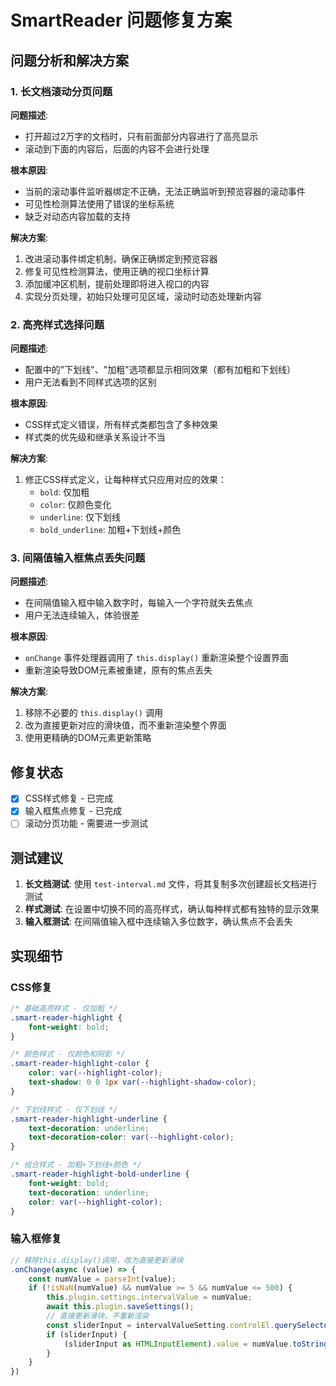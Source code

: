 # SmartReader 问题修复方案

## 问题分析和解决方案

### 1. 长文档滚动分页问题

**问题描述**: 
- 打开超过2万字的文档时，只有前面部分内容进行了高亮显示
- 滚动到下面的内容后，后面的内容不会进行处理

**根本原因**:
- 当前的滚动事件监听器绑定不正确，无法正确监听到预览容器的滚动事件
- 可见性检测算法使用了错误的坐标系统
- 缺乏对动态内容加载的支持

**解决方案**:
1. 改进滚动事件绑定机制，确保正确绑定到预览容器
2. 修复可见性检测算法，使用正确的视口坐标计算
3. 添加缓冲区机制，提前处理即将进入视口的内容
4. 实现分页处理，初始只处理可见区域，滚动时动态处理新内容

### 2. 高亮样式选择问题

**问题描述**:
- 配置中的"下划线"、"加粗"选项都显示相同效果（都有加粗和下划线）
- 用户无法看到不同样式选项的区别

**根本原因**:
- CSS样式定义错误，所有样式类都包含了多种效果
- 样式类的优先级和继承关系设计不当

**解决方案**:
1. 修正CSS样式定义，让每种样式只应用对应的效果：
   - `bold`: 仅加粗
   - `color`: 仅颜色变化
   - `underline`: 仅下划线
   - `bold_underline`: 加粗+下划线+颜色

### 3. 间隔值输入框焦点丢失问题

**问题描述**:
- 在间隔值输入框中输入数字时，每输入一个字符就失去焦点
- 用户无法连续输入，体验很差

**根本原因**:
- `onChange` 事件处理器调用了 `this.display()` 重新渲染整个设置界面
- 重新渲染导致DOM元素被重建，原有的焦点丢失

**解决方案**:
1. 移除不必要的 `this.display()` 调用
2. 改为直接更新对应的滑块值，而不重新渲染整个界面
3. 使用更精确的DOM元素更新策略

## 修复状态

- [x] CSS样式修复 - 已完成
- [x] 输入框焦点修复 - 已完成  
- [ ] 滚动分页功能 - 需要进一步测试

## 测试建议

1. **长文档测试**: 使用 `test-interval.md` 文件，将其复制多次创建超长文档进行测试
2. **样式测试**: 在设置中切换不同的高亮样式，确认每种样式都有独特的显示效果
3. **输入框测试**: 在间隔值输入框中连续输入多位数字，确认焦点不会丢失

## 实现细节

### CSS修复
```css
/* 基础高亮样式 - 仅加粗 */
.smart-reader-highlight {
    font-weight: bold;
}

/* 颜色样式 - 仅颜色和阴影 */
.smart-reader-highlight-color {
    color: var(--highlight-color);
    text-shadow: 0 0 1px var(--highlight-shadow-color);
}

/* 下划线样式 - 仅下划线 */
.smart-reader-highlight-underline {
    text-decoration: underline;
    text-decoration-color: var(--highlight-color);
}

/* 组合样式 - 加粗+下划线+颜色 */
.smart-reader-highlight-bold-underline {
    font-weight: bold;
    text-decoration: underline;
    color: var(--highlight-color);
}
```

### 输入框修复
```typescript
// 移除this.display()调用，改为直接更新滑块
.onChange(async (value) => {
    const numValue = parseInt(value);
    if (!isNaN(numValue) && numValue >= 5 && numValue <= 500) {
        this.plugin.settings.intervalValue = numValue;
        await this.plugin.saveSettings();
        // 直接更新滑块，不重新渲染
        const sliderInput = intervalValueSetting.controlEl.querySelector('input[type="range"]');
        if (sliderInput) {
            (sliderInput as HTMLInputElement).value = numValue.toString();
        }
    }
})
``` 